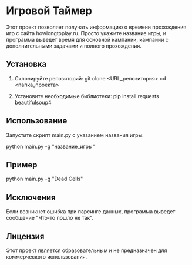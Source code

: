 # Игровой Таймер

Этот проект позволяет получать информацию о времени прохождения игр с сайта howlongtoplay.ru. Просто укажите название игры, и программа выведет время для основной кампании, кампании с дополнительными задачами и полного прохождения.

## Установка

1. Склонируйте репозиторий:
      git clone <URL_репозитория>
   cd <папка_проекта>
   

2. Установите необходимые библиотеки:
      pip install requests beautifulsoup4
   

## Использование

Запустите скрипт main.py с указанием названия игры:

python main.py -g "название_игры"


## Пример

python main.py -g "Dead Cells"


## Исключения

Если возникнет ошибка при парсинге данных, программа выведет сообщение "Что-то пошло не так".

## Лицензия

Этот проект является образовательным и не предназначен для коммерческого использования.
